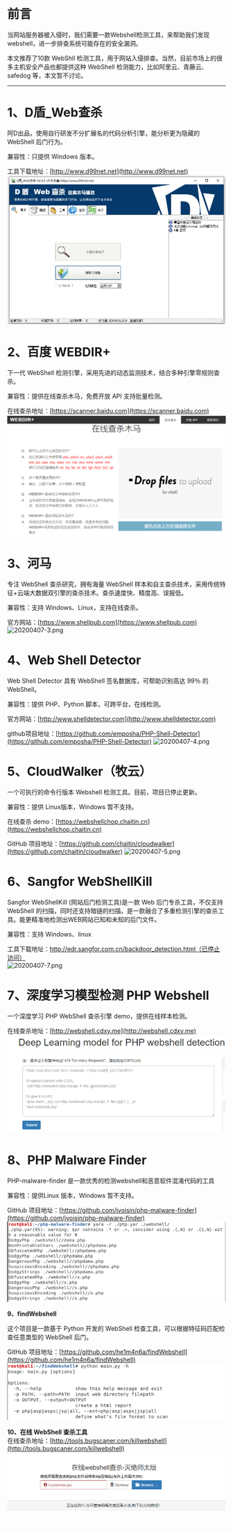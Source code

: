 
# 前言
当网站服务器被入侵时，我们需要一款Webshell检测工具，来帮助我们发现webshell，进一步排查系统可能存在的安全漏洞。

本文推荐了10款 WebShll 检测工具，用于网站入侵排查。当然，目前市场上的很多主机安全产品也都提供这种 WebShell 检测能力，比如阿里云、青藤云、safedog 等，本文暂不讨论。

---


# 1、D盾_Web查杀
阿D出品，使用自行研发不分扩展名的代码分析引擎，能分析更为隐藏的 WebShell 后门行为。

兼容性：只提供 Windows 版本。

工具下载地址：[http://www.d99net.net](http://www.d99net.net)
![20200407-1.png](../../_img\05-应急响应/1656915966065-f87c5e78-fba1-4fb6-adcb-808277cd8b17.png)


# 2、百度 WEBDIR+
下一代 WebShell 检测引擎，采用先进的动态监测技术，结合多种引擎零规则查杀。

兼容性：提供在线查杀木马，免费开放 API 支持批量检测。

在线查杀地址：[https://scanner.baidu.com](https://scanner.baidu.com)
![20200407-2.png](../../_img\05-应急响应/1656915967069-5130127c-7fa2-43ac-a1bb-e15034406f6e.png)


# 3、河马
专注 WebShell 查杀研究，拥有海量 WebShell 样本和自主查杀技术，采用传统特征+云端大数据双引擎的查杀技术。查杀速度快、精度高、误报低。

兼容性：支持 Windows、Linux，支持在线查杀。

官方网站：[https://www.shellpub.com](https://www.shellpub.com)
![20200407-3.png](../../_img\05-应急响应/1656915901706-59139208-758b-4e98-860b-15418015223f.png)


# 4、Web Shell Detector

Web Shell Detector 具有 WebShell 签名数据库，可帮助识别高达 99％ 的 WebShell。

兼容性：提供 PHP、Python 脚本，可跨平台，在线检测。

官方网站：[http://www.shelldetector.com](http://www.shelldetector.com)

github项目地址：[https://github.com/emposha/PHP-Shell-Detector](https://github.com/emposha/PHP-Shell-Detector)
![20200407-4.png](../../_img\05-应急响应/1656915950072-ea9c45af-05ce-4cb8-80f7-4cc16d906cab.png)


# 5、CloudWalker（牧云）

一个可执行的命令行版本 Webshell 检测工具。目前，项目已停止更新。

兼容性：提供 Linux版本，Windows 暂不支持。

在线查杀 demo：[https://webshellchop.chaitin.cn](https://webshellchop.chaitin.cn)

GitHub 项目地址：[https://github.com/chaitin/cloudwalker](https://github.com/chaitin/cloudwalker)
![20200407-5.png](../../_img\05-应急响应/1656916060238-e4f532c2-6972-4a28-9abe-a78871ee4d7d.png)


# 6、Sangfor WebShellKill
Sangfor WebShellKill (网站后门检测工具)是一款 Web 后门专杀工具，不仅支持 WebShell 的扫描，同时还支持暗链的扫描。是一款融合了多重检测引擎的查杀工具。能更精准地检测出WEB网站已知和未知的后门文件。

兼容性：支持 Windows、linux

工具下载地址：http://edr.sangfor.com.cn/backdoor_detection.html（已停止访问）<br />![20200407-7.png](../../_img\05-应急响应/1656915955936-5bae809e-7cb7-4805-8310-23ae9173d834.png)


# 7、深度学习模型检测 PHP Webshell
一个深度学习 PHP WebShell 查杀引擎 demo，提供在线样本检测。

在线查杀地址：[http://webshell.cdxy.me](http://webshell.cdxy.me)
![20200407-7.png](../../_img\05-应急响应/1656915969402-d30cd6fa-5570-4f6a-8ca3-8d9ac1df4348.png)


# 8、PHP Malware Finder

PHP-malware-finder 是一款优秀的检测webshell和恶意软件混淆代码的工具

兼容性：提供Linux 版本，Windows 暂不支持。

GitHub 项目地址：[https://github.com/jvoisin/php-malware-finder](https://github.com/jvoisin/php-malware-finder)
![20200407-8.png](../../_img\05-应急响应/1656915978355-61c5def7-018c-4b45-9e65-bcd2c2671392.png)

**9、findWebshell**

这个项目是一款基于 Python 开发的 WebShell 检查工具，可以根据特征码匹配检查任意类型的 WebShell 后门。

GitHub 项目地址：[https://github.com/he1m4n6a/findWebshell](https://github.com/he1m4n6a/findWebshell)
![20200407-9.png](../../_img\05-应急响应/1656915978674-c84e6476-b9cb-40c8-bf7a-2cd3fcd32b57.png)

**10、在线 WebShell 查杀工具**<br />在线查杀地址：[http://tools.bugscaner.com/killwebshell](http://tools.bugscaner.com/killwebshell)
![20200407-10.png](../../_img\05-应急响应/1656915978539-2b0b20fc-c1b3-4e3c-acfd-47f536fc7ff0.png)
